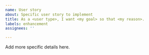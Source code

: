 ```yaml
---
name: User story
about: Specific user story to implement
title: As a <user type>, I want <my goal> so that <my reason>.
labels: enhancement
assignees: ''

---
```


Add more specific details here.
